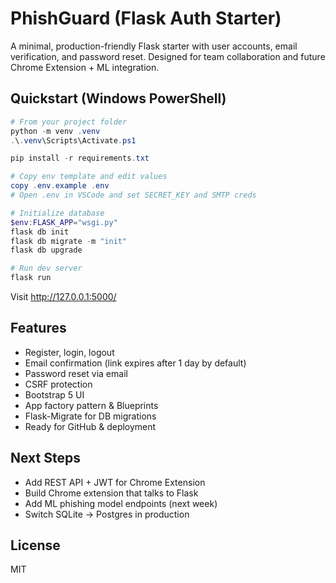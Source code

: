 # PhishGuard (Flask Auth Starter)

A minimal, production-friendly Flask starter with user accounts, email verification, and password reset.
Designed for team collaboration and future Chrome Extension + ML integration.

## Quickstart (Windows PowerShell)

```powershell
# From your project folder
python -m venv .venv
.\.venv\Scripts\Activate.ps1

pip install -r requirements.txt

# Copy env template and edit values
copy .env.example .env
# Open .env in VSCode and set SECRET_KEY and SMTP creds

# Initialize database
$env:FLASK_APP="wsgi.py"
flask db init
flask db migrate -m "init"
flask db upgrade

# Run dev server
flask run
```

Visit http://127.0.0.1:5000/

## Features
- Register, login, logout
- Email confirmation (link expires after 1 day by default)
- Password reset via email
- CSRF protection
- Bootstrap 5 UI
- App factory pattern & Blueprints
- Flask-Migrate for DB migrations
- Ready for GitHub & deployment

## Next Steps
- Add REST API + JWT for Chrome Extension
- Build Chrome extension that talks to Flask
- Add ML phishing model endpoints (next week)
- Switch SQLite -> Postgres in production

## License
MIT

